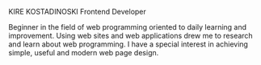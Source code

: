 KIRE KOSTADINOSKI
Frontend Developer

Beginner in the field of web programming oriented to
daily learning and improvement. Using web sites and
web applications drew me to research and learn
about web programming. I have a special interest in
achieving simple, useful and modern web page
design.

